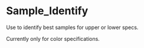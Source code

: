 # Sample_Identify

Use to identify best samples for upper or lower specs.

Currently only for color specifications.
